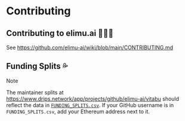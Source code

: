 # Contributing

## Contributing to elimu.ai 👩🏽‍💻

See https://github.com/elimu-ai/wiki/blob/main/CONTRIBUTING.md

## Funding Splits 💦

> [!NOTE]
> The maintainer splits at https://www.drips.network/app/projects/github/elimu-ai/vitabu should reflect the data in [`FUNDING_SPLITS.csv`](FUNDING_SPLITS.csv). If your GitHub username is in `FUNDING_SPLITS.csv`, add your Ethereum address next to it.
